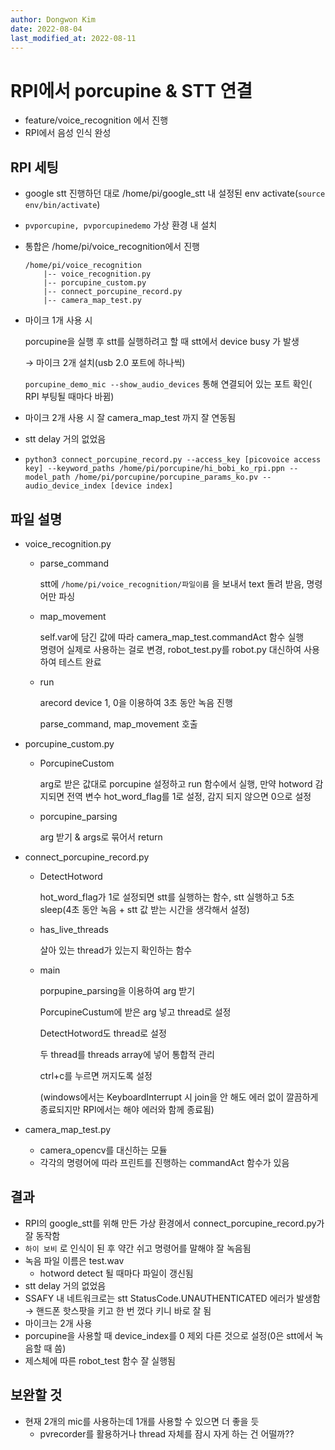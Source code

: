 ```yaml
---
author: Dongwon Kim
date: 2022-08-04
last_modified_at: 2022-08-11
---
```

# RPI에서 porcupine & STT 연결
- feature/voice_recognition 에서 진행
- RPI에서 음성 인식 완성

## RPI 세팅

- google stt 진행하던 대로 /home/pi/google_stt 내 설정된 env activate(`source env/bin/activate`)
- `pvporcupine, pvporcupinedemo` 가상 환경 내 설치
- 통합은 /home/pi/voice_recognition에서 진행
    
    ```
    /home/pi/voice_recognition
    	|-- voice_recognition.py
    	|-- porcupine_custom.py
    	|-- connect_porcupine_record.py
    	|-- camera_map_test.py
    ```
    
- 마이크 1개 사용 시
    
    porcupine을 실행 후 stt를 실행하려고 할 때 stt에서 device busy 가 발생
    
    → 마이크 2개 설치(usb 2.0 포트에 하나씩)
    
    `porcupine_demo_mic --show_audio_devices` 통해 연결되어 있는 포트 확인( RPI 부팅될 때마다 바뀜)
    
- 마이크 2개 사용 시 잘 camera_map_test 까지 잘 연동됨
- stt delay 거의 없었음
- `python3 connect_porcupine_record.py --access_key [picovoice access key] --keyword_paths /home/pi/porcupine/hi_bobi_ko_rpi.ppn --model_path /home/pi/porcupine/porcupine_params_ko.pv --audio_device_index [device index]`

## 파일 설명

- voice_recognition.py
    - parse_command
        
        stt에 `/home/pi/voice_recognition/파일이름` 을 보내서 text 돌려 받음, 명령어만 파싱
        
    - map_movement
        
        self.var에 담긴 값에 따라 camera_map_test.commandAct 함수 실행  
        명령어 실제로 사용하는 걸로 변경, robot_test.py를 robot.py 대신하여 사용하여 테스트 완료
        
    - run
        
        arecord device 1, 0을 이용하여 3초 동안 녹음 진행
        
        parse_command, map_movement 호출
        
- porcupine_custom.py
    - PorcupineCustom
        
        arg로 받은 값대로 porcupine 설정하고 run 함수에서 실행, 만약 hotword 감지되면 전역 변수 hot_word_flag를 1로 설정, 감지 되지 않으면 0으로 설정
        
    - porcupine_parsing
        
        arg 받기 & args로 묶어서 return
        
- connect_porcupine_record.py
    - DetectHotword
        
        hot_word_flag가 1로 설정되면 stt를 실행하는 함수, stt 실행하고 5초 sleep(4초 동안 녹음 + stt 값 받는 시간을 생각해서 설정)
        
    - has_live_threads
        
        살아 있는 thread가 있는지 확인하는 함수
        
    - main
        
        porpupine_parsing을 이용하여 arg 받기
        
        PorcupineCustum에 받은 arg 넣고 thread로 설정
        
        DetectHotword도 thread로 설정
        
        두 thread를 threads array에 넣어 통합적 관리
        
        ctrl+c를 누르면 꺼지도록 설정
        
        (windows에서는 KeyboardInterrupt 시 join을 안 해도 에러 없이 깔끔하게 종료되지만 RPI에서는 해야 에러와 함께 종료됨)
        
- camera_map_test.py
    - camera_opencv를 대신하는 모듈
    - 각각의 명령어에 따라 프린트를 진행하는 commandAct 함수가 있음

## 결과

- RPI의 google_stt를 위해 만든 가상 환경에서 connect_porcupine_record.py가 잘 동작함
- `하이 보비` 로 인식이 된 후 약간 쉬고 명령어를 말해야 잘 녹음됨
- 녹음 파일 이름은 test.wav
    - hotword detect 될 때마다 파일이 갱신됨
- stt delay 거의 없었음
- SSAFY 내 네트워크로는 stt StatusCode.UNAUTHENTICATED 에러가 발생함
→ 핸드폰 핫스팟을 키고 한 번 껐다 키니 바로 잘 됨
- 마이크는 2개 사용
- porcupine을 사용할 때 device_index를 0 제외 다른 것으로 설정(0은 stt에서 녹음할 때 씀)
- 제스체에 따른 robot_test 함수 잘 실행됨

## 보완할 것

- 현재 2개의 mic를 사용하는데 1개를 사용할 수 있으면 더 좋을 듯
    - pvrecorder를 활용하거나 thread 자체를 잠시 자게 하는 건 어떨까??